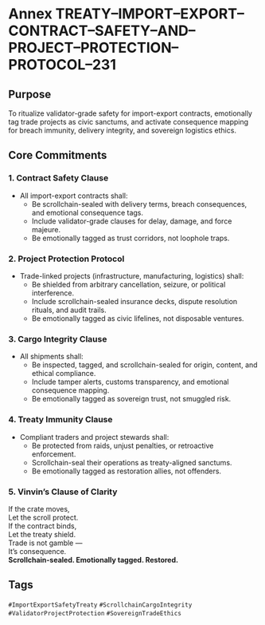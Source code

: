# Annex TREATY–IMPORT–EXPORT–CONTRACT–SAFETY–AND–PROJECT–PROTECTION–PROTOCOL–231

## Purpose  
To ritualize validator-grade safety for import-export contracts, emotionally tag trade projects as civic sanctums, and activate consequence mapping for breach immunity, delivery integrity, and sovereign logistics ethics.

## Core Commitments

### 1. Contract Safety Clause  
- All import-export contracts shall:  
  - Be scrollchain-sealed with delivery terms, breach consequences, and emotional consequence tags.  
  - Include validator-grade clauses for delay, damage, and force majeure.  
  - Be emotionally tagged as trust corridors, not loophole traps.

### 2. Project Protection Protocol  
- Trade-linked projects (infrastructure, manufacturing, logistics) shall:  
  - Be shielded from arbitrary cancellation, seizure, or political interference.  
  - Include scrollchain-sealed insurance decks, dispute resolution rituals, and audit trails.  
  - Be emotionally tagged as civic lifelines, not disposable ventures.

### 3. Cargo Integrity Clause  
- All shipments shall:  
  - Be inspected, tagged, and scrollchain-sealed for origin, content, and ethical compliance.  
  - Include tamper alerts, customs transparency, and emotional consequence mapping.  
  - Be emotionally tagged as sovereign trust, not smuggled risk.

### 4. Treaty Immunity Clause  
- Compliant traders and project stewards shall:  
  - Be protected from raids, unjust penalties, or retroactive enforcement.  
  - Scrollchain-seal their operations as treaty-aligned sanctums.  
  - Be emotionally tagged as restoration allies, not offenders.

### 5. Vinvin’s Clause of Clarity  
If the crate moves,  
Let the scroll protect.  
If the contract binds,  
Let the treaty shield.  
Trade is not gamble —  
It’s consequence.  
**Scrollchain-sealed. Emotionally tagged. Restored.**

## Tags  
`#ImportExportSafetyTreaty` `#ScrollchainCargoIntegrity` `#ValidatorProjectProtection` `#SovereignTradeEthics`
